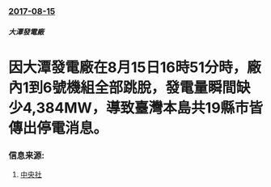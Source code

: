 ### [2017-08-15](/news/2017/08/15/index.md)

##### 大潭發電廠
# 因大潭發電廠在8月15日16時51分時，廠內1到6號機組全部跳脫，發電量瞬間缺少4,384MW，導致臺灣本島共19縣市皆傳出停電消息。 




### 信息来源:

1. [中央社](http://www.cna.com.tw/news/firstnews/201708155012.aspx)
